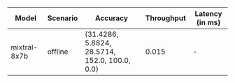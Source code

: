 | Model        | Scenario   | Accuracy                                      |   Throughput | Latency (in ms)   |
|--------------|------------|-----------------------------------------------|--------------|-------------------|
| mixtral-8x7b | offline    | (31.4286, 5.8824, 28.5714, 152.0, 100.0, 0.0) |        0.015 | -                 |